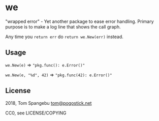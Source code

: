 # we

"wrapped error" - Yet another package to ease error handling.
Primary purpose is to make a log line that shows the call graph.

Any time you `return err` do `return we.New(err)` instead.

## Usage

`we.New(e)` => `"pkg.func(): e.Error()"`

`we.New(e, "%d", 42)` => `"pkg.func(42): e.Error()"`

## License

2018, Tom Spangebu <tom@pogostick.net>

CC0, see LICENSE/COPYING
